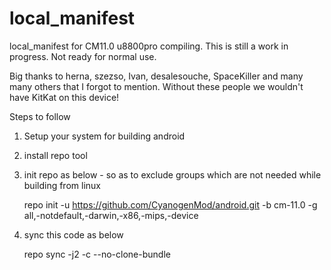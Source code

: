 local_manifest
==============

local_manifest for CM11.0 u8800pro compiling.
This is still a work in progress. Not ready for normal use.

Big thanks to herna, szezso, Ivan, desalesouche, SpaceKiller and many many others that I forgot to mention. Without these people we wouldn't have KitKat on this device!



Steps to follow

1. Setup your system for building android
2. install repo tool
3. init repo as below - so as to exclude groups which are not needed while building from linux

   repo init -u https://github.com/CyanogenMod/android.git -b cm-11.0 -g all,-notdefault,-darwin,-x86,-mips,-device
   
4. sync this code as below
   
   repo sync -j2 -c --no-clone-bundle
